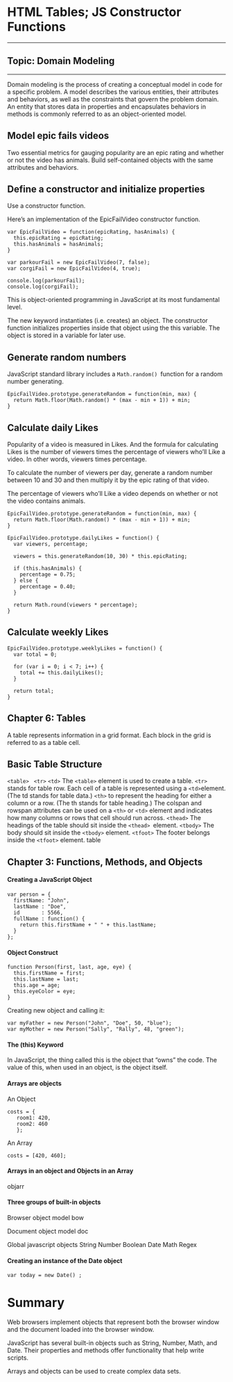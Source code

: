 # HTML Tables; JS Constructor Functions
___
## Topic: Domain Modeling
___
Domain modeling is the process of creating a conceptual model in code for a specific problem. A model describes the various entities, their attributes and behaviors, as well as the constraints that govern the problem domain. An entity that stores data in properties and encapsulates behaviors in methods is commonly referred to as an object-oriented model.

## Model epic fails videos
Two essential metrics for gauging popularity are an epic rating and whether or not the video has animals. Build self-contained objects with the same attributes and behaviors.

## Define a constructor and initialize properties
Use a constructor function.


Here’s an implementation of the EpicFailVideo constructor function.
```
var EpicFailVideo = function(epicRating, hasAnimals) {
  this.epicRating = epicRating;
  this.hasAnimals = hasAnimals;
}

var parkourFail = new EpicFailVideo(7, false);
var corgiFail = new EpicFailVideo(4, true);

console.log(parkourFail);
console.log(corgiFail);
```
This is object-oriented programming in JavaScript at its most fundamental level.

The new keyword instantiates (i.e. creates) an object. The constructor function initializes properties inside that object using the this variable. The object is stored in a variable for later use.

## Generate random numbers
JavaScript standard library includes a ```Math.random() ```function for a random number generating.
```
EpicFailVideo.prototype.generateRandom = function(min, max) {
  return Math.floor(Math.random() * (max - min + 1)) + min;
}
```
## Calculate daily Likes
Popularity of a video is measured in Likes. And the formula for calculating Likes is the number of viewers times the percentage of viewers who’ll Like a video. In other words, viewers times percentage.

To calculate the number of viewers per day, generate a random number between 10 and 30 and then multiply it by the epic rating of that video.

The percentage of viewers who’ll Like a video depends on whether or not the video contains animals.
```
EpicFailVideo.prototype.generateRandom = function(min, max) {
  return Math.floor(Math.random() * (max - min + 1)) + min;
}

EpicFailVideo.prototype.dailyLikes = function() {
  var viewers, percentage;

  viewers = this.generateRandom(10, 30) * this.epicRating;

  if (this.hasAnimals) {
    percentage = 0.75;
  } else {
    percentage = 0.40;
  }

  return Math.round(viewers * percentage);
}
```
## Calculate weekly Likes
```
EpicFailVideo.prototype.weeklyLikes = function() {
  var total = 0;

  for (var i = 0; i < 7; i++) {
    total += this.dailyLikes();
  }

  return total;
}
```
## Chapter 6: Tables
A table represents information in a grid format. Each block in the grid is referred to as a table cell.

## Basic Table Structure 
```<table> ``` ```<tr>``` ```<td>```
The ```<table>``` element is used to create a table.
```<tr>``` stands for table row.
Each cell of a table is represented using a ```<td>```element. (The td stands for table data.)
```<th>``` to represent the heading for either a column or a row. (The th stands for table heading.)
The colspan and rowspan attributes can be used on a ```<th>``` or ```<td>``` element and indicates how many columns or rows that cell should run across.
```<thead>``` The headings of the table should sit inside the ```<thead> ```element.
```<tbody>``` The body should sit inside the ```<tbody>``` element.
```<tfoot>``` The footer belongs inside the ```<tfoot>``` element.
table

## Chapter 3: Functions, Methods, and Objects
#### Creating a JavaScript Object
```
var person = {
  firstName: "John",
  lastName : "Doe",
  id       : 5566,
  fullName : function() {
    return this.firstName + " " + this.lastName;
  }
};
```
#### Object Construct
```
function Person(first, last, age, eye) {
  this.firstName = first;
  this.lastName = last;
  this.age = age;
  this.eyeColor = eye;
}
```
Creating new object and calling it:
```
var myFather = new Person("John", "Doe", 50, "blue");
var myMother = new Person("Sally", "Rally", 48, "green");
```
#### The (this) Keyword
In JavaScript, the thing called this is the object that “owns” the code. The value of this, when used in an object, is the object itself.

#### Arrays are objects
An Object
```
costs = {
   room1: 420,
   room2: 460
   };
   ```
An Array
```
costs = [420, 460];
```
#### Arrays in an object and Objects in an Array
objarr

#### Three groups of built-in objects
Browser object model
bow

Document object model
doc

Global javascript objects
String
Number
Boolean
Date
Math
Regex
#### Creating an instance of the Date object
```
var today = new Date() ;
```
# Summary
Web browsers implement objects that represent both the browser window and the document loaded into the browser window.

JavaScript has several built-in objects such as String, Number, Math, and Date. Their properties and methods offer functionality that help write scripts.

Arrays and objects can be used to create complex data sets.